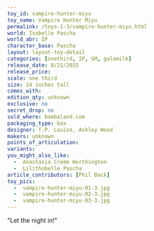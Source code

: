 ```yaml
---
toy_id: vampire-hunter-miyu
toy_name: Vampire Hunter Miyu
permalink: /toys-1-3/vampire-hunter-miyu.html
world: Isobelle Pascha
world_abr: IP
character_base: Pascha
layout: layout-toy-detail
categories: [onethird, IP, GM, galamilk]
release_date: 8/21/2015
release_price: 
scale: one third
size: 24 inches tall
comes_with: 
edition_qty: unknown
exclusive: no
secret_drop: no
sold_where: bambaland.com
packaging_type: box
designer: T.P. Louise, Ashley Wood
makers: unknown
points_of_articulation:
variants:
you_might_also_like:
  -  Anastasia Creme Worthington   
  -  Lilithobelle Pascha
article_contributors: [Phil Back]
toy_pics:
  -  vampire-hunter-miyu-01-3.jpg
  -  vampire-hunter-miyu-02-3.jpg
  -  vampire-hunter-miyu-03-3.jpg
---
```

"Let the night in!"